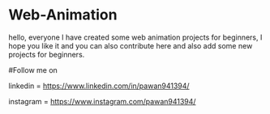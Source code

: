 # Web-Animation

hello, everyone I have created some web animation projects for beginners, I hope you like it and you can also contribute here and also add some new projects for beginners.

#Follow me on

linkedin = https://www.linkedin.com/in/pawan941394/

instagram = https://www.instagram.com/pawan941394/
